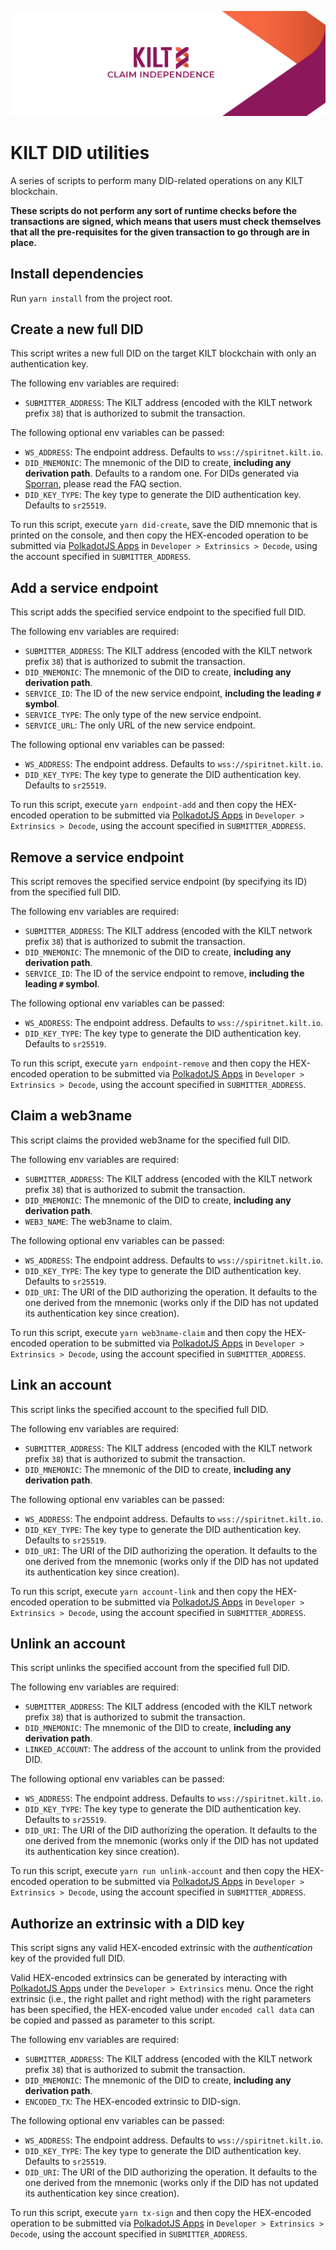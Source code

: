 ![](.maintain/media/kilt.png)

# KILT DID utilities

A series of scripts to perform many DID-related operations on any KILT blockchain.

**These scripts do not perform any sort of runtime checks before the transactions are signed, which means that users must check themselves that all the pre-requisites for the given transaction to go through are in place.**

## Install dependencies

Run `yarn install` from the project root.

## Create a new full DID

This script writes a new full DID on the target KILT blockchain with only an authentication key.

The following env variables are required:

- `SUBMITTER_ADDRESS`: The KILT address (encoded with the KILT network prefix `38`) that is authorized to submit the transaction.

The following optional env variables can be passed:

- `WS_ADDRESS`: The endpoint address. Defaults to `wss://spiritnet.kilt.io`.
- `DID_MNEMONIC`: The mnemonic of the DID to create, **including any derivation path**. Defaults to a random one. For DIDs generated via [Sporran][sporran-github], please read the FAQ section.
- `DID_KEY_TYPE`: The key type to generate the DID authentication key. Defaults to `sr25519`.

To run this script, execute `yarn did-create`, save the DID mnemonic that is printed on the console, and then copy the HEX-encoded operation to be submitted via [PolkadotJS Apps][polkadot-apps] in `Developer > Extrinsics > Decode`, using the account specified in `SUBMITTER_ADDRESS`.

## Add a service endpoint

This script adds the specified service endpoint to the specified full DID.

The following env variables are required:

- `SUBMITTER_ADDRESS`: The KILT address (encoded with the KILT network prefix `38`) that is authorized to submit the transaction.
- `DID_MNEMONIC`: The mnemonic of the DID to create, **including any derivation path**.
- `SERVICE_ID`: The ID of the new service endpoint, **including the leading `#` symbol**.
- `SERVICE_TYPE`: The only type of the new service endpoint.
- `SERVICE_URL`: The only URL of the new service endpoint.

The following optional env variables can be passed:

- `WS_ADDRESS`: The endpoint address. Defaults to `wss://spiritnet.kilt.io`.
- `DID_KEY_TYPE`: The key type to generate the DID authentication key. Defaults to `sr25519`.

To run this script, execute `yarn endpoint-add` and then copy the HEX-encoded operation to be submitted via [PolkadotJS Apps][polkadot-apps] in `Developer > Extrinsics > Decode`, using the account specified in `SUBMITTER_ADDRESS`.

## Remove a service endpoint

This script removes the specified service endpoint (by specifying its ID) from the specified full DID.

The following env variables are required:

- `SUBMITTER_ADDRESS`: The KILT address (encoded with the KILT network prefix `38`) that is authorized to submit the transaction.
- `DID_MNEMONIC`: The mnemonic of the DID to create, **including any derivation path**.
- `SERVICE_ID`: The ID of the service endpoint to remove, **including the leading `#` symbol**.

The following optional env variables can be passed:

- `WS_ADDRESS`: The endpoint address. Defaults to `wss://spiritnet.kilt.io`.
- `DID_KEY_TYPE`: The key type to generate the DID authentication key. Defaults to `sr25519`.

To run this script, execute `yarn endpoint-remove` and then copy the HEX-encoded operation to be submitted via [PolkadotJS Apps][polkadot-apps] in `Developer > Extrinsics > Decode`, using the account specified in `SUBMITTER_ADDRESS`.

## Claim a web3name

This script claims the provided web3name for the specified full DID.

The following env variables are required:

- `SUBMITTER_ADDRESS`: The KILT address (encoded with the KILT network prefix `38`) that is authorized to submit the transaction.
- `DID_MNEMONIC`: The mnemonic of the DID to create, **including any derivation path**.
- `WEB3_NAME`: The web3name to claim.

The following optional env variables can be passed:

- `WS_ADDRESS`: The endpoint address. Defaults to `wss://spiritnet.kilt.io`.
- `DID_KEY_TYPE`: The key type to generate the DID authentication key. Defaults to `sr25519`.
- `DID_URI`: The URI of the DID authorizing the operation. It defaults to the one derived from the mnemonic (works only if the DID has not updated its authentication key since creation).

To run this script, execute `yarn web3name-claim` and then copy the HEX-encoded operation to be submitted via [PolkadotJS Apps][polkadot-apps] in `Developer > Extrinsics > Decode`, using the account specified in `SUBMITTER_ADDRESS`.

## Link an account

This script links the specified account to the specified full DID.

The following env variables are required:

- `SUBMITTER_ADDRESS`: The KILT address (encoded with the KILT network prefix `38`) that is authorized to submit the transaction.
- `DID_MNEMONIC`: The mnemonic of the DID to create, **including any derivation path**.

The following optional env variables can be passed:

- `WS_ADDRESS`: The endpoint address. Defaults to `wss://spiritnet.kilt.io`.
- `DID_KEY_TYPE`: The key type to generate the DID authentication key. Defaults to `sr25519`.
- `DID_URI`: The URI of the DID authorizing the operation. It defaults to the one derived from the mnemonic (works only if the DID has not updated its authentication key since creation).

To run this script, execute `yarn account-link` and then copy the HEX-encoded operation to be submitted via [PolkadotJS Apps][polkadot-apps] in `Developer > Extrinsics > Decode`, using the account specified in `SUBMITTER_ADDRESS`.

## Unlink an account

This script unlinks the specified account from the specified full DID.

The following env variables are required:

- `SUBMITTER_ADDRESS`: The KILT address (encoded with the KILT network prefix `38`) that is authorized to submit the transaction.
- `DID_MNEMONIC`: The mnemonic of the DID to create, **including any derivation path**.
- `LINKED_ACCOUNT`: The address of the account to unlink from the provided DID.

The following optional env variables can be passed:

- `WS_ADDRESS`: The endpoint address. Defaults to `wss://spiritnet.kilt.io`.
- `DID_KEY_TYPE`: The key type to generate the DID authentication key. Defaults to `sr25519`.
- `DID_URI`: The URI of the DID authorizing the operation. It defaults to the one derived from the mnemonic (works only if the DID has not updated its authentication key since creation).

To run this script, execute `yarn run unlink-account` and then copy the HEX-encoded operation to be submitted via [PolkadotJS Apps][polkadot-apps] in `Developer > Extrinsics > Decode`, using the account specified in `SUBMITTER_ADDRESS`.

## Authorize an extrinsic with a DID key

This script signs any valid HEX-encoded extrinsic with the *authentication* key of the provided full DID.

Valid HEX-encoded extrinsics can be generated by interacting with [PolkadotJS Apps][polkadot-apps] under the `Developer > Extrinsics` menu.
Once the right extrinsic (i.e., the right pallet and right method) with the right parameters has been specified, the HEX-encoded value under `encoded call data` can be copied and passed as parameter to this script.

The following env variables are required:

- `SUBMITTER_ADDRESS`: The KILT address (encoded with the KILT network prefix `38`) that is authorized to submit the transaction.
- `DID_MNEMONIC`: The mnemonic of the DID to create, **including any derivation path**.
- `ENCODED_TX`: The HEX-encoded extrinsic to DID-sign.

The following optional env variables can be passed:

- `WS_ADDRESS`: The endpoint address. Defaults to `wss://spiritnet.kilt.io`.
- `DID_KEY_TYPE`: The key type to generate the DID authentication key. Defaults to `sr25519`.
- `DID_URI`: The URI of the DID authorizing the operation. It defaults to the one derived from the mnemonic (works only if the DID has not updated its authentication key since creation).

To run this script, execute `yarn tx-sign` and then copy the HEX-encoded operation to be submitted via [PolkadotJS Apps][polkadot-apps] in `Developer > Extrinsics > Decode`, using the account specified in `SUBMITTER_ADDRESS`.

[sporran-github]: https://github.com/BTE-Trusted-Entity/sporran-extension
[polkadot-apps]: (https://polkadot.js.org/apps/#/)